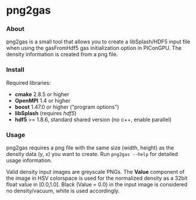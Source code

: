 png2gas
================================================================

### About

png2gas is a small tool that allows you to create a libSplash/HDF5 input file
when using the gasFromHdf5 gas initialization option in PIConGPU.
The density information is created from a png file.


### Install

Required libraries:
 - **cmake** 2.8.5 or higher
 - **OpenMPI** 1.4 or higher
 - **boost** 1.47.0 or higher ("program options")
 - **libSplash** (requires *hdf5*)
 - **hdf5** >= 1.8.6, standard shared version (no c++, enable parallel)


### Usage

png2gas requires a png file with the same size (width, height) as the density data (y, x)
you want to create. Run `png2gas --help` for detailed usage information.

Valid density input images are greyscale PNGs. The **Value** component of the image in
HSV colorspace is used for the normalized density as a 32bit float value in [0.0,1.0].
Black (Value = 0.0) in the input image is considered no density/vacuum, white is used accordingly.

